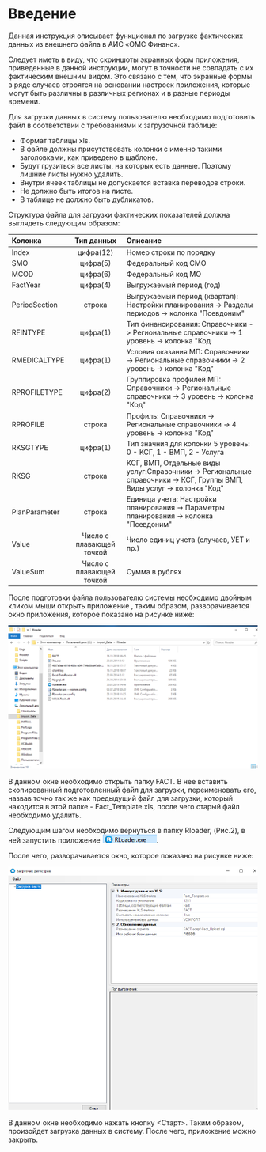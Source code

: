 <!-- TITLE: Загрузка фактических данных из внешнего файла -->
<!-- SUBTITLE: Рабочая инструкция  -->

# Введение
Данная инструкция описывает функционал по загрузке фактических данных из внешнего файла в АИС «ОМС Финанс».

Следует иметь в виду, что скриншоты экранных форм приложения, приведенные в данной инструкции, могут в точности не совпадать с их фактическим внешним видом. Это связано с тем, что экранные формы в ряде случаев строятся на основании настроек приложения, которые могут быть различны в различных регионах и в разные периоды времени.

Для загрузки данных в систему пользователю необходимо подготовить файл в соответствии с требованиями к загрузочной таблице:


* Формат таблицы xls.
* В файле должны присутствовать колонки с именно такими заголовками, как приведено в шаблоне.
* Будут грузиться все листы, на которых есть данные. Поэтому лишние листы нужно удалить.
* Внутри ячеек таблицы не допускается вставка переводов строки.
* Не должно быть итогов на листе.
* В таблице не должно быть дубликатов.

Структура файла для загрузки фактических показателей должна выглядеть следующим образом:

| Колонка  | Тип данных  | Описание |
|:------------- |:---------------:| :-------------|
| Index     | цифра(12)| Номер строки по порядку |
|SMO     | цифра(5)      | Федеральный код СМО  |
| MCOD | цифра(6)        |        Федеральный код МО |
| FactYear      | цифра(4) |    Выгружаемый период (год) |
| PeriodSection     | строка        |       Выгружаемый период (квартал): Настройки планирования -> Разделы периодов -> колонка "Псевдоним" |
| RFINTYPE | цифра(1)|      Тип финансирования: Справочники -> Региональные справочники -> 1 уровень  -> колонка "Код|
| RMEDICALTYPE    | цифра(1) | Условия оказания МП: Справочники -> Региональные справочники -> 2 уровень -> колонка "Код" |
| RPROFILETYPE   | цифра(2)     |      Группировка профилей МП: Справочники -> Региональные справочники -> 3 уровень -> колонка "Код" |
| RPROFILE | строка       |    Профиль: Справочники -> Региональные справочники -> 4 уровень -> колонка "Код" |
| RKSGTYPE     | цифра(1) |    Тип значния для колонки 5 уровень: 0 - КСГ, 1 - ВМП, 2 - Услуга |
| RKSG    | строка    |        КСГ, ВМП, Отдельные виды услуг:Справочники -> Региональные справочники -> КСГ, Группы ВМП, Виды услуг -> колонка "Код" |
| PlanParameter   | строка |    Единица учета: Настройки планирования -> Параметры планирования -> колонка "Псевдоним" |
| Value      | Число с плавающей точкой        |        Число единиц учета (случаев, УЕТ и пр.)  |
| ValueSum |Число с плавающей точкой      |        Сумма в рублях |


После подготовки файла пользователю системы необходимо двойным кликом мыши открыть приложение  **<Rloader>**, таким образом, разворачивается окно приложения, которое показано на рисунке ниже:

![1 2](/uploads/001/1-2.png "1 2" ) 

В данном окне необходимо открыть папку FACT. В нее вставить скопированный подготовленный файл для загрузки, переименовать его, назвав точно так же как предыдущий файл для загрузки, который находится в этой папке - Fact_Template.xls, после чего старый файл необходимо удалить.

Следующим шагом необходимо вернуться в папку Rloader, (Рис.2), в ней запустить приложение  ![3 2](/uploads/001/3-2.png "3 2"). 

После чего, разворачивается окно, которое показано на рисунке ниже:

![2 2](/uploads/001/2-2.png "2 2")

В данном окне необходимо нажать кнопку <Старт>. Таким образом, произойдет загрузка данных в систему. После чего, приложение можно закрыть.   
